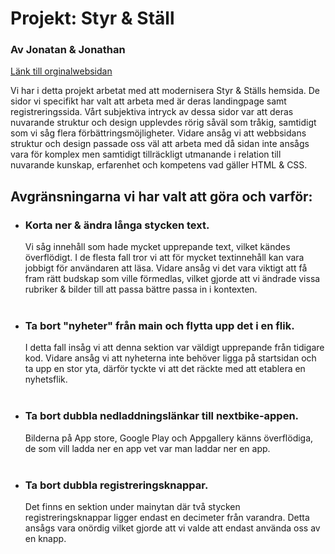 # Projekt: Styr & Ställ
### __Av Jonatan & Jonathan__
[Länk till orginalwebsidan](https://styrochstall.se/sv/)

Vi har i detta projekt arbetat med att modernisera Styr & Ställs hemsida. De sidor vi specifikt har valt att arbeta med är deras landingpage samt registreringssida. Vårt subjektiva intryck av dessa sidor var att deras nuvarande struktur och design upplevdes rörig såväl som tråkig, samtidigt som vi såg flera förbättringsmöjligheter. Vidare ansåg vi att webbsidans struktur och design passade oss väl att arbeta med då sidan inte ansågs vara för komplex men samtidigt tillräckligt utmanande i relation till nuvarande kunskap, erfarenhet och kompetens vad gäller HTML & CSS. 

##  Avgränsningarna vi har valt att göra och varför:
* ### Korta ner & ändra långa stycken text. 
    Vi såg innehåll som hade mycket upprepande text, vilket kändes överflödigt. I de flesta fall tror vi att för mycket textinnehåll kan vara jobbigt för användaren att läsa. Vidare ansåg vi det vara viktigt att få fram rätt budskap som ville förmedlas, vilket gjorde att vi ändrade vissa rubriker & bilder till att passa bättre passa in i kontexten.
    <br>
    <br>

* ### Ta bort "nyheter" från main och flytta upp det i en flik.
    I detta fall insåg vi att denna sektion var väldigt upprepande från tidigare kod. Vidare ansåg vi att nyheterna inte behöver ligga på startsidan och ta upp en stor yta, därför tyckte vi att det räckte med att etablera en nyhetsflik.
    <br>
    <br>

* ### Ta bort dubbla nedladdningslänkar till nextbike-appen. 
    Bilderna på App store, Google Play och Appgallery känns överflödiga, de som vill ladda ner en app vet var man laddar ner en app.
    <br>
    <br>

* ### Ta bort dubbla registreringsknappar.
    Det finns en sektion under mainytan där två stycken registreringsknappar ligger endast en decimeter från varandra. Detta ansågs vara onördig vilket gjorde att vi valde att endast använda oss av en knapp.











